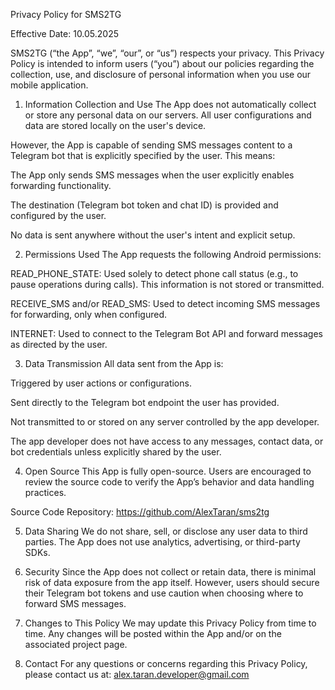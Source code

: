 Privacy Policy for SMS2TG

Effective Date: 10.05.2025

SMS2TG (“the App”, “we”, “our”, or “us”) respects your privacy.
This Privacy Policy is intended to inform users (“you”) about our policies regarding the collection, use, and disclosure of personal information when you use our mobile application.


1. Information Collection and Use
The App does not automatically collect or store any personal data on our servers. All user configurations and data are stored locally on the user's device.

However, the App is capable of sending SMS messages content to a Telegram bot that is explicitly specified by the user. This means:

The App only sends SMS messages when the user explicitly enables forwarding functionality.

The destination (Telegram bot token and chat ID) is provided and configured by the user.

No data is sent anywhere without the user's intent and explicit setup.

2. Permissions Used
The App requests the following Android permissions:

READ\_PHONE\_STATE: Used solely to detect phone call status (e.g., to pause operations during calls). This information is not stored or transmitted.

RECEIVE\_SMS and/or READ\_SMS: Used to detect incoming SMS messages for forwarding, only when configured.

INTERNET: Used to connect to the Telegram Bot API and forward messages as directed by the user.

3. Data Transmission
All data sent from the App is:

Triggered by user actions or configurations.

Sent directly to the Telegram bot endpoint the user has provided.

Not transmitted to or stored on any server controlled by the app developer.

The app developer does not have access to any messages, contact data, or bot credentials unless explicitly shared by the user.

4. Open Source
This App is fully open-source. Users are encouraged to review the source code to verify the App’s behavior and data handling practices.

Source Code Repository: https://github.com/AlexTaran/sms2tg

5. Data Sharing
We do not share, sell, or disclose any user data to third parties. The App does not use analytics, advertising, or third-party SDKs.

6. Security
Since the App does not collect or retain data, there is minimal risk of data exposure from the app itself. However, users should secure their Telegram bot tokens and use caution when choosing where to forward SMS messages.

7. Changes to This Policy
We may update this Privacy Policy from time to time. Any changes will be posted within the App and/or on the associated project page.

8. Contact
For any questions or concerns regarding this Privacy Policy, please contact us at:
alex.taran.developer@gmail.com


